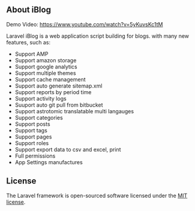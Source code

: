 ## About iBlog
            
Demo Video: https://www.youtube.com/watch?v=5yKuvsKc1tM

Laravel iBlog is a web application script building for blogs. with many new features, such as:  
 
- Support AMP
- Support amazon storage
- Support google analytics
- Support multiple themes
- Support cache management  
- Support auto generate sitemap.xml
- Support reports by period time
- Support activity logs
- Suuport auto git pull from bitbucket
- Support astrotomic translatable multi langauges
- Support categories
- Support posts
- Support tags
- Support pages 
- Support roles 
- Support export data to csv and excel, print 
- Full permissions 
- App Settings manufactures 


## License

The Laravel framework is open-sourced software licensed under the [MIT license](https://opensource.org/licenses/MIT).
